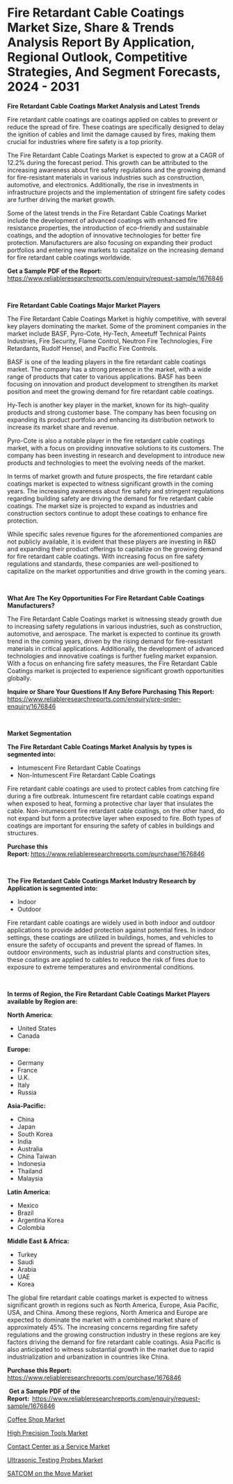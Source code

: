 <p><h1>Fire Retardant Cable Coatings Market Size, Share & Trends Analysis Report By Application, Regional Outlook, Competitive Strategies, And Segment Forecasts, 2024 - 2031</h1></p><p><strong>Fire Retardant Cable Coatings Market Analysis and Latest Trends</strong></p>
<p><p>Fire retardant cable coatings are coatings applied on cables to prevent or reduce the spread of fire. These coatings are specifically designed to delay the ignition of cables and limit the damage caused by fires, making them crucial for industries where fire safety is a top priority.</p><p>The Fire Retardant Cable Coatings Market is expected to grow at a CAGR of 12.2% during the forecast period. This growth can be attributed to the increasing awareness about fire safety regulations and the growing demand for fire-resistant materials in various industries such as construction, automotive, and electronics. Additionally, the rise in investments in infrastructure projects and the implementation of stringent fire safety codes are further driving the market growth.</p><p>Some of the latest trends in the Fire Retardant Cable Coatings Market include the development of advanced coatings with enhanced fire resistance properties, the introduction of eco-friendly and sustainable coatings, and the adoption of innovative technologies for better fire protection. Manufacturers are also focusing on expanding their product portfolios and entering new markets to capitalize on the increasing demand for fire retardant cable coatings worldwide.</p></p>
<p><strong>Get a Sample PDF of the Report:&nbsp;</strong> <a href="https://www.reliableresearchreports.com/enquiry/request-sample/1676846">https://www.reliableresearchreports.com/enquiry/request-sample/1676846</a></p>
<p>&nbsp;</p>
<p><strong>Fire Retardant Cable Coatings Major Market Players</strong></p>
<p><p>The Fire Retardant Cable Coatings Market is highly competitive, with several key players dominating the market. Some of the prominent companies in the market include BASF, Pyro-Cote, Hy-Tech, Ameetuff Technical Paints Industries, Fire Security, Flame Control, Neutron Fire Technologies, Fire Retardants, Rudolf Hensel, and Pacific Fire Controls.</p><p>BASF is one of the leading players in the fire retardant cable coatings market. The company has a strong presence in the market, with a wide range of products that cater to various applications. BASF has been focusing on innovation and product development to strengthen its market position and meet the growing demand for fire retardant cable coatings.</p><p>Hy-Tech is another key player in the market, known for its high-quality products and strong customer base. The company has been focusing on expanding its product portfolio and enhancing its distribution network to increase its market share and revenue.</p><p>Pyro-Cote is also a notable player in the fire retardant cable coatings market, with a focus on providing innovative solutions to its customers. The company has been investing in research and development to introduce new products and technologies to meet the evolving needs of the market.</p><p>In terms of market growth and future prospects, the fire retardant cable coatings market is expected to witness significant growth in the coming years. The increasing awareness about fire safety and stringent regulations regarding building safety are driving the demand for fire retardant cable coatings. The market size is projected to expand as industries and construction sectors continue to adopt these coatings to enhance fire protection.</p><p>While specific sales revenue figures for the aforementioned companies are not publicly available, it is evident that these players are investing in R&D and expanding their product offerings to capitalize on the growing demand for fire retardant cable coatings. With increasing focus on fire safety regulations and standards, these companies are well-positioned to capitalize on the market opportunities and drive growth in the coming years.</p></p>
<p>&nbsp;</p>
<p><strong>What Are The Key Opportunities For Fire Retardant Cable Coatings Manufacturers?</strong></p>
<p><p>The Fire Retardant Cable Coatings market is witnessing steady growth due to increasing safety regulations in various industries, such as construction, automotive, and aerospace. The market is expected to continue its growth trend in the coming years, driven by the rising demand for fire-resistant materials in critical applications. Additionally, the development of advanced technologies and innovative coatings is further fueling market expansion. With a focus on enhancing fire safety measures, the Fire Retardant Cable Coatings market is projected to experience significant growth opportunities globally.</p></p>
<p><strong>Inquire or Share Your Questions If Any Before Purchasing This Report:</strong> <a href="https://www.reliableresearchreports.com/enquiry/pre-order-enquiry/1676846">https://www.reliableresearchreports.com/enquiry/pre-order-enquiry/1676846</a></p>
<p>&nbsp;</p>
<p><strong>Market Segmentation</strong></p>
<p><strong>The Fire Retardant Cable Coatings Market Analysis by types is segmented into:</strong></p>
<p><ul><li>Intumescent Fire Retardant Cable Coatings</li><li>Non-Intumescent Fire Retardant Cable Coatings</li></ul></p>
<p><p>Fire retardant cable coatings are used to protect cables from catching fire during a fire outbreak. Intumescent fire retardant cable coatings expand when exposed to heat, forming a protective char layer that insulates the cable. Non-intumescent fire retardant cable coatings, on the other hand, do not expand but form a protective layer when exposed to fire. Both types of coatings are important for ensuring the safety of cables in buildings and structures.</p></p>
<p><strong>Purchase this Report:&nbsp;</strong><a href="https://www.reliableresearchreports.com/purchase/1676846">https://www.reliableresearchreports.com/purchase/1676846</a></p>
<p>&nbsp;</p>
<p><strong>The Fire Retardant Cable Coatings Market Industry Research by Application is segmented into:</strong></p>
<p><ul><li>Indoor</li><li>Outdoor</li></ul></p>
<p><p>Fire retardant cable coatings are widely used in both indoor and outdoor applications to provide added protection against potential fires. In indoor settings, these coatings are utilized in buildings, homes, and vehicles to ensure the safety of occupants and prevent the spread of flames. In outdoor environments, such as industrial plants and construction sites, these coatings are applied to cables to reduce the risk of fires due to exposure to extreme temperatures and environmental conditions.</p></p>
<p>&nbsp;</p>
<p><strong>In terms of Region, the Fire Retardant Cable Coatings Market Players available by Region are:</strong></p>
<p>
    <p> <strong> North America: </strong>
        <ul>
            <li>United States</li>
            <li>Canada</li>
        </ul>
        </p> 
    <p> <strong> Europe: </strong>
        <ul>
            <li>Germany</li>
            <li>France</li>
            <li>U.K.</li>
            <li>Italy</li>
            <li>Russia</li>
        </ul>
        </p> 
    <p> <strong> Asia-Pacific: </strong>
        <ul>
            <li>China</li>
            <li>Japan</li>
            <li>South Korea</li>
            <li>India</li>
            <li>Australia</li>
            <li>China Taiwan</li>
            <li>Indonesia</li>
            <li>Thailand</li>
            <li>Malaysia</li>
        </ul>
        </p> 
    <p> <strong> Latin America: </strong>
        <ul>
            <li>Mexico</li>
            <li>Brazil</li>
            <li>Argentina Korea</li>
            <li>Colombia</li>
        </ul>
        </p> 
    <p> <strong> Middle East & Africa: </strong>
        <ul>
            <li>Turkey</li>
            <li>Saudi</li>
            <li>Arabia</li>
            <li>UAE</li>
            <li>Korea</li>
        </ul>
    </p>
    </p>
<p><p>The global fire retardant cable coatings market is expected to witness significant growth in regions such as North America, Europe, Asia Pacific, USA, and China. Among these regions, North America and Europe are expected to dominate the market with a combined market share of approximately 45%. The increasing concerns regarding fire safety regulations and the growing construction industry in these regions are key factors driving the demand for fire retardant cable coatings. Asia Pacific is also anticipated to witness substantial growth in the market due to rapid industrialization and urbanization in countries like China.</p></p>
<p><strong>Purchase this Report: </strong><a href="https://www.reliableresearchreports.com/purchase/1676846">https://www.reliableresearchreports.com/purchase/1676846</a></p>
<p>&nbsp;<strong>Get a Sample PDF of the Report:&nbsp;&nbsp;</strong><a href="https://www.reliableresearchreports.com/enquiry/request-sample/1676846">https://www.reliableresearchreports.com/enquiry/request-sample/1676846</a></p>
<p><strong></strong></p>
<p><p><a href="https://medium.com/@bethelokon998/coffee-shop-nbsp-market-focuses-on-market-share-size-and-projected-forecast-till-2031-6fd61c2f959e">Coffee Shop Market</a></p><p><a href="https://medium.com/@paulmcglynn6456/high-precision-tools-market-comprehensive-assessment-by-type-application-and-geography-46ec0b3f2602">High Precision Tools Market</a></p><p><a href="https://medium.com/@bethelokon998/decoding-contact-center-as-a-service-market-metrics-market-share-trends-and-growth-patterns-36ec560e65c3">Contact Center as a Service Market</a></p><p><a href="https://medium.com/@paulmcglynn6456/ultrasonic-testing-probes-market-share-evolution-and-market-growth-trends-2024-2031-0217a4f29f92">Ultrasonic Testing Probes Market</a></p><p><a href="https://medium.com/p/0a242a05641c/edit">SATCOM on the Move Market</a></p></p>